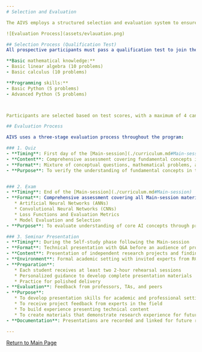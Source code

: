 ```yaml
---
# Selection and Evaluation

The AIVS employs a structured selection and evaluation system to ensure participants receive the maximum benefit from the program.

![Evaluation Process](assets/evlauation.png)

## Selection Process (Qualification Test)
All prospective participants must pass a qualification test to join the program. This test assesses:

**Basic mathematical knowledge:**
- Basic linear algebra (10 problems)
- Basic calculus (10 problems)

**Programming skills:**
- Basic Python (5 problems)
- Advanced Python (5 problems)



Participants are selected based on test scores, with a maximum of 4 candidates chosen according to highest scores.

## Evaluation Process

AIVS uses a three-stage evaluation process throughout the program:

### 1. Quiz
- **Timing**: First day of the [Main-session](./curriculum.md#Main-session)
- **Content**: Comprehensive assessment covering fundamental concepts in Linear Algebra, Calculus, Machine Learning, Deep Learning, Computer Structure, Networks, and Operating Systems
- **Format**: Mixture of conceptual questions, mathematical problems, and application scenarios
- **Purpose**: To verify the understanding of fundamental concepts in the pre-session online lectures


### 2. Exam
- **Timing**: End of the [Main-session](./curriculum.md#Main-session)
- **Format**: Comprehensive assessment covering all Main-session material including:
   * Artificial Neural Networks (ANNs)
   * Convolutional Neural Networks (CNNs)
   * Loss Functions and Evaluation Metrics
   * Model Evaluation and Selection
- **Purpose**: To evaluate understanding of core AI concepts through practical problem solving

### 3. Seminar Presentation
- **Timing**: During the Self-study phase following the Main-session
- **Format**: Technical presentation with Q&A before an audience of professors, PhD students, and peers
- **Content**: Presentation of independent research projects and findings
- **Environment**: Formal academic setting with invited experts from RC4 and students interested in AI
- **Preparation**: 
   * Each student receives at least two 2-hour rehearsal sessions
   * Personalized guidance to develop complete presentation materials
   * Practice for polished delivery
- **Evaluation**: Feedback from professors, TAs, and peers
- **Purpose**: 
   * To develop presentation skills for academic and professional settings
   * To receive project feedback from experts in the field
   * To build experience presenting technical content
   * To create materials that demonstrate research experience for future applications
- **Documentation**: Presentations are recorded and linked for future reference

---
```

[Return to Main Page](./readme.md#Table-of-Contents)
